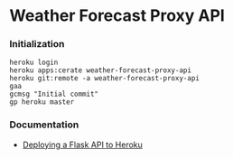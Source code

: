 # Weather Forecast Proxy API

### Initialization
```
heroku login
heroku apps:cerate weather-forecast-proxy-api
heroku git:remote -a weather-forecast-proxy-api
gaa
gcmsg "Initial commit"
gp heroku master
```


### Documentation
- [Deploying a Flask API to Heroku](https://stackabuse.com/deploying-a-flask-application-to-heroku/)